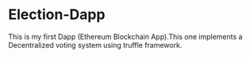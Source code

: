 # Election-Dapp
This is my first Dapp (Ethereum Blockchain App).This one implements a Decentralized voting system using truffle framework.
